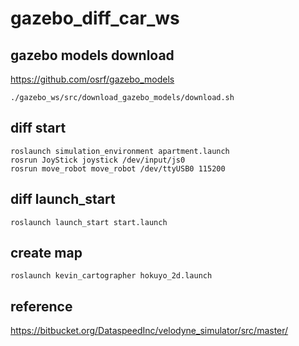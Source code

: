 # gazebo_diff_car_ws

## gazebo models download
https://github.com/osrf/gazebo_models

    ./gazebo_ws/src/download_gazebo_models/download.sh

## diff start
    roslaunch simulation_environment apartment.launch
    rosrun JoyStick joystick /dev/input/js0
    rosrun move_robot move_robot /dev/ttyUSB0 115200

## diff launch_start
    roslaunch launch_start start.launch

## create map
    roslaunch kevin_cartographer hokuyo_2d.launch

## reference
https://bitbucket.org/DataspeedInc/velodyne_simulator/src/master/